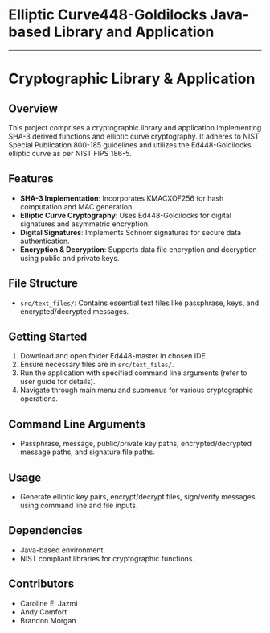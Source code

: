 # Elliptic Curve448-Goldilocks Java-based Library and Application  #

---

# Cryptographic Library & Application

## Overview
This project comprises a cryptographic library and application implementing SHA-3 derived functions and elliptic curve cryptography. It adheres to NIST Special Publication 800-185 guidelines and utilizes the Ed448-Goldilocks elliptic curve as per NIST FIPS 186-5.

## Features
- **SHA-3 Implementation**: Incorporates KMACXOF256 for hash computation and MAC generation.
- **Elliptic Curve Cryptography**: Uses Ed448-Goldilocks for digital signatures and asymmetric encryption.
- **Digital Signatures**: Implements Schnorr signatures for secure data authentication.
- **Encryption & Decryption**: Supports data file encryption and decryption using public and private keys.

## File Structure
- `src/text_files/`: Contains essential text files like passphrase, keys, and encrypted/decrypted messages.

## Getting Started
1. Download and open folder Ed448-master in chosen IDE.  
1. Ensure necessary files are in `src/text_files/`.
2. Run the application with specified command line arguments (refer to user guide for details).
3. Navigate through main menu and submenus for various cryptographic operations.

## Command Line Arguments
- Passphrase, message, public/private key paths, encrypted/decrypted message paths, and signature file paths.

## Usage
- Generate elliptic key pairs, encrypt/decrypt files, sign/verify messages using command line and file inputs.

## Dependencies
- Java-based environment.
- NIST compliant libraries for cryptographic functions.

## Contributors
- Caroline El Jazmi
- Andy Comfort
- Brandon Morgan
